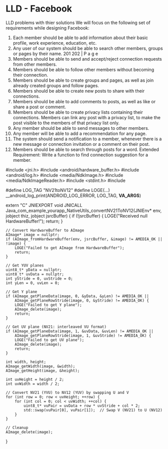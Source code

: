 # LLD - Facebook
LLD problems with thier solutions
We will focus on the following set of requirements while designing Facebook:
1. Each member should be able to add information about their basic profile, work
experience, education, etc.
2. Any user of our system should be able to search other members, groups or pages by
their name.
201
202 | P a g e
3. Members should be able to send and accept/reject connection requests from other
members.
4. Members should be able to follow other members without becoming their connection.
5. Members should be able to create groups and pages, as well as join already created
groups and follow pages.
6. Members should be able to create new posts to share with their connections.
7. Members should be able to add comments to posts, as well as like or share a post or
comment.
8. Members should be able to create privacy lists containing their connections. Members
can link any post with a privacy list, to make the post visible to the members of that
privacy list only.
9. Any member should be able to send messages to other members.
10. Any member will be able to add a recommendation for any page.
11. The system should send a notification to a member, whenever there is a new message
or connection invitation or a comment on their post.
12. Members should be able to search through posts for a word.
Extended Requirement: Write a function to find connection suggestion for a member.

#include <jni.h>
#include <android/hardware_buffer.h>
#include <android/log.h>
#include <media/NdkImage.h>
#include <media/NdkImageReader.h>
#include <stdint.h>
#include <cstring>

#define LOG_TAG "NV21toNV12"
#define LOGE(...) __android_log_print(ANDROID_LOG_ERROR, LOG_TAG, __VA_ARGS__)

extern "C"
JNIEXPORT void JNICALL
Java_com_example_yourapp_NativeUtils_convertNV21ToNV12(JNIEnv* env, jobject thiz, jobject jsrcBuffer) {
    if (!jsrcBuffer) {
        LOGE("Received null HardwareBuffer!");
        return;
    }

    // Convert HardwareBuffer to AImage
    AImage* image = nullptr;
    if (AImage_fromHardwareBuffer(env, jsrcBuffer, &image) != AMEDIA_OK || !image) {
        LOGE("Failed to get AImage from HardwareBuffer");
        return;
    }

    // Get YUV planes
    uint8_t* yData = nullptr;
    uint8_t* uvData = nullptr;
    int yStride = 0, uvStride = 0;
    int yLen = 0, uvLen = 0;

    // Get Y plane
    if (AImage_getPlaneData(image, 0, &yData, &yLen) != AMEDIA_OK ||
        AImage_getPlaneRowStride(image, 0, &yStride) != AMEDIA_OK) {
        LOGE("Failed to get Y plane");
        AImage_delete(image);
        return;
    }

    // Get UV plane (NV21: interleaved VU format)
    if (AImage_getPlaneData(image, 1, &uvData, &uvLen) != AMEDIA_OK ||
        AImage_getPlaneRowStride(image, 1, &uvStride) != AMEDIA_OK) {
        LOGE("Failed to get UV plane");
        AImage_delete(image);
        return;
    }

    int width, height;
    AImage_getWidth(image, &width);
    AImage_getHeight(image, &height);

    int uvHeight = height / 2;
    int uvWidth = width / 2;

    // Convert NV21 (YVU) to NV12 (YUV) by swapping U and V
    for (int row = 0; row < uvHeight; ++row) {
        for (int col = 0; col < uvWidth; ++col) {
            uint8_t* vuPair = uvData + row * uvStride + col * 2;
            std::swap(vuPair[0], vuPair[1]);  // Swap V (NV21) to U (NV12)
        }
    }

    // Cleanup
    AImage_delete(image);
}


